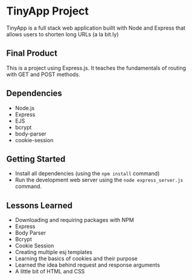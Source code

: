 # TinyApp Project

TinyApp is a full stack web application buillt with Node and Express that allows users to shorten long URLs (a la bit.ly)

## Final Product
This is a project using Express.js. It teaches the fundamentals of routing with GET and POST methods.

## Dependencies
- Node.js
- Express
- EJS
- bcrypt
- body-parser
- cookie-session

## Getting Started
- Install all dependencies (using the `npm install` command)
- Run the development web server using the `node express_server.js` command.

## Lessons Learned
* Downloading and requiring packages with NPM
 * Express
 * Body Parser
 * Bcrypt
 * Cookie Session
* Creating multiple esj templates
* Learning the basics of cookies and their purpose
* Learned the idea behind request and response arguments
* A little bit of HTML and CSS